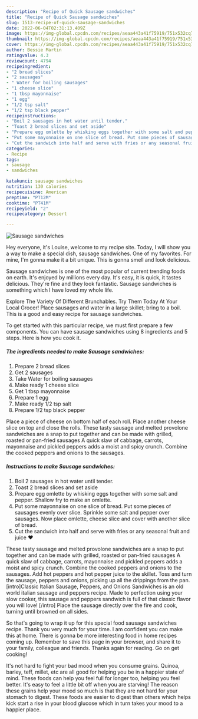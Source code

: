 ```yaml
---
description: "Recipe of Quick Sausage sandwiches"
title: "Recipe of Quick Sausage sandwiches"
slug: 1513-recipe-of-quick-sausage-sandwiches
date: 2022-06-04T02:31:13.409Z
image: https://img-global.cpcdn.com/recipes/aeaa443a41f75919/751x532cq70/sausage-sandwiches-recipe-main-photo.jpg
thumbnail: https://img-global.cpcdn.com/recipes/aeaa443a41f75919/751x532cq70/sausage-sandwiches-recipe-main-photo.jpg
cover: https://img-global.cpcdn.com/recipes/aeaa443a41f75919/751x532cq70/sausage-sandwiches-recipe-main-photo.jpg
author: Bessie Martin
ratingvalue: 4.3
reviewcount: 4794
recipeingredient:
- "2 bread slices"
- "2 sausages"
- " Water for boiling sausages"
- "1 cheese slice"
- "1 tbsp mayonnaise"
- "1 egg"
- "1/2 tsp salt"
- "1/2 tsp black pepper"
recipeinstructions:
- "Boil 2 sausages in hot water until tender."
- "Toast 2 bread slices and set aside"
- "Prepare egg omlette by whisking eggs together with some salt and pepper. Shallow fry to make an omlette."
- "Put some mayonnaise on one slice of bread. Put some pieces of sausages evenly over slice. Sprinkle some salt and pepper over sausages. Now place omlette, cheese slice and cover with another slice of bread."
- "Cut the sandwich into half and serve with fries or any seasonal fruit and juice ❤"
categories:
- Recipe
tags:
- sausage
- sandwiches

katakunci: sausage sandwiches 
nutrition: 130 calories
recipecuisine: American
preptime: "PT12M"
cooktime: "PT41M"
recipeyield: "2"
recipecategory: Dessert

---
```



![Sausage sandwiches](https://img-global.cpcdn.com/recipes/aeaa443a41f75919/751x532cq70/sausage-sandwiches-recipe-main-photo.jpg)

Hey everyone, it's Louise, welcome to my recipe site. Today, I will show you a way to make a special dish, sausage sandwiches. One of my favorites. For mine, I'm gonna make it a bit unique. This is gonna smell and look delicious.

Sausage sandwiches is one of the most popular of current trending foods on earth. It's enjoyed by millions every day. It's easy, it is quick, it tastes delicious. They're fine and they look fantastic. Sausage sandwiches is something which I have loved my whole life.

Explore The Variety Of Different Brunchables. Try Them Today At Your Local Grocer! Place sausages and water in a large skillet; bring to a boil. This is a good and easy recipe for sausage sandwiches.


To get started with this particular recipe, we must first prepare a few components. You can have sausage sandwiches using 8 ingredients and 5 steps. Here is how you cook it.

<!--inarticleads1-->

##### The ingredients needed to make Sausage sandwiches:

1. Prepare 2 bread slices
1. Get 2 sausages
1. Take  Water for boiling sausages
1. Make ready 1 cheese slice
1. Get 1 tbsp mayonnaise
1. Prepare 1 egg
1. Make ready 1/2 tsp salt
1. Prepare 1/2 tsp black pepper


Place a piece of cheese on bottom half of each roll. Place another cheese slice on top and close the rolls. These tasty sausage and melted provolone sandwiches are a snap to put together and can be made with grilled, roasted or pan-fried sausages A quick slaw of cabbage, carrots, mayonnaise and pickled peppers adds a moist and spicy crunch. Combine the cooked peppers and onions to the sausages. 

<!--inarticleads2-->

##### Instructions to make Sausage sandwiches:

1. Boil 2 sausages in hot water until tender.
1. Toast 2 bread slices and set aside
1. Prepare egg omlette by whisking eggs together with some salt and pepper. Shallow fry to make an omlette.
1. Put some mayonnaise on one slice of bread. Put some pieces of sausages evenly over slice. Sprinkle some salt and pepper over sausages. Now place omlette, cheese slice and cover with another slice of bread.
1. Cut the sandwich into half and serve with fries or any seasonal fruit and juice ❤


These tasty sausage and melted provolone sandwiches are a snap to put together and can be made with grilled, roasted or pan-fried sausages A quick slaw of cabbage, carrots, mayonnaise and pickled peppers adds a moist and spicy crunch. Combine the cooked peppers and onions to the sausages. Add hot peppers and hot pepper juice to the skillet. Toss and turn the sausage, peppers and onions, picking up all the drippings from the pan. [intro]Classic Italian Sausage, Peppers, and Onions Sandwiches is an old world italian sausage and peppers recipe. Made to perfection using your slow cooker, this sausage and peppers sandwich is full of that classic flavor you will love! [/intro] Place the sausage directly over the fire and cook, turning until browned on all sides. 

So that's going to wrap it up for this special food sausage sandwiches recipe. Thank you very much for your time. I am confident you can make this at home. There is gonna be more interesting food in home recipes coming up. Remember to save this page in your browser, and share it to your family, colleague and friends. Thanks again for reading. Go on get cooking!

It's not hard to fight your bad mood when you consume grains. Quinoa, barley, teff, millet, etc are all good for helping you be in a happier state of mind. These foods can help you feel full for longer too, helping you feel better. It's easy to feel a little bit off when you are starving! The reason these grains help your mood so much is that they are not hard for your stomach to digest. These foods are easier to digest than others which helps kick start a rise in your blood glucose which in turn takes your mood to a happier place.
